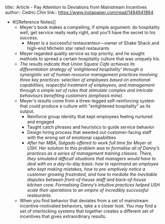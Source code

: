title:: Article - Pay Attention to Deviations from Mainstream Incentives
author:: Cedric Chin
link:: https://www.instapaper.com/read/1464641864

- #[[Reference Notes]]
	- Meyer's book makes a compelling, if simple argument: do hospitality well, get service really really right, and you'll have the secret to his success.
		- Meyer is a successful restauranteur—owner of Shake Shack and high-end Michelin star rated restaurants
	- Meyer regarded quality service as top priority, and he sought methods to spread a certain hospitality culture that was uniquely his.
	- _The results indicate that Union Square Cafe achieves its differentiation strategy of ‘enlightened hospitality’ through a synergistic set of human resource management practices involving three key practices: selection of employees based on emotional capabilities, respectful treatment of employees, and management through a simple set of rules that stimulate complex and intricate behaviours benefiting customers (emphasis mine)._
	- Meyer's results come from a three-legged self-reinforcing system that could produce a culture with "enlightened hospitality" as its output.
		- Reinforce group identity that kept employees feeling nurtured and engaged
		- Taught catch phrases and heuristics to guide service behavior
		- Design hiring process that weeded out customer-facing staff with the wrong set of emotional capabilities
		- _After her MBA, Salgado offered to work full time for Meyer at USH. Her solution to this problem was to formalise all of Danny’s practices as a series of management training classes. There, they simulated difficult situations that managers would have to deal with on a day-to-day basis: how to reprimand an employee who kept making mistakes, how to pre-emptively notice a customer growing frustrated, and how to mediate the inevitable disputes between front-of-house staff and back-of-house kitchen crew. Formalising Danny’s intuitive practices helped USH scale their operations to an empire of incredibly successful restaurants._
	- When you find behavior that deviates from a set of mainstream incentive-motivated behaviors, take a s closer look. You may find a set of interlocking systems that together creates a different set of incentives that gives extraordinary results.